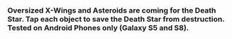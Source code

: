 ### Oversized X-Wings and Asteroids are coming for the Death Star. Tap each object to save the Death Star from destruction. Tested on Android Phones only (Galaxy S5 and S8).
